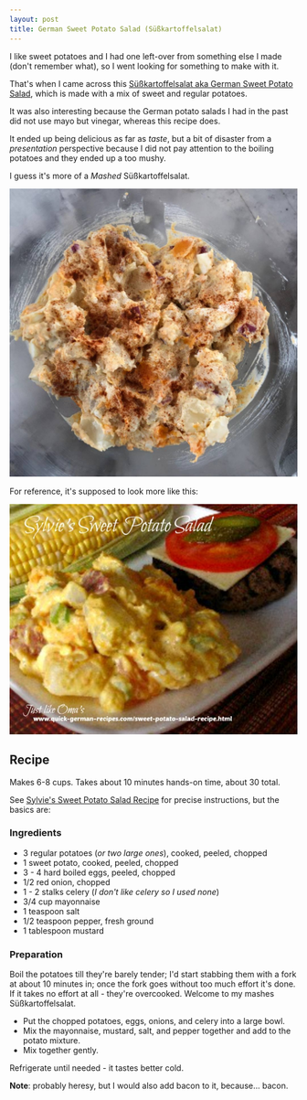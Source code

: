 ```yaml
---
layout: post
title: German Sweet Potato Salad (Süßkartoffelsalat)
---
```


I like sweet potatoes and I had one left-over from
something else I made (don't remember what), so
I went looking for something to make with it.

That's when I came across this
[Süßkartoffelsalat aka German Sweet Potato Salad](https://www.quick-german-recipes.com/sweet-potato-salad-recipe.html),
which is made with a mix of sweet and regular potatoes.

It was also interesting because the German potato salads I had in the past
did not use mayo but vinegar, whereas this recipe does.

It ended up being delicious as far as *taste*,
but a bit of disaster from a *presentation* perspective
because I did not pay attention
to the boiling potatoes and they ended up a too mushy.

I guess it's more of a *Mashed* Süßkartoffelsalat.

![German Sweet Potato Salad](/assets/2018-german_sweet_potato_salad.jpg)

For reference, it's supposed to look more like this:

![Properly made Süßkartoffelsalat](/assets/sylvie-sweet-potato-salad.jpg)

## Recipe

Makes 6-8 cups. Takes about 10 minutes hands-on time, about 30 total.

See [Sylvie's Sweet Potato Salad Recipe](https://www.quick-german-recipes.com/sweet-potato-salad-recipe.html)
for precise instructions, but the basics are:

### Ingredients

* 3 regular potatoes (*or two large ones*), cooked, peeled, chopped
* 1 sweet potato, cooked, peeled, chopped
* 3 - 4 hard boiled eggs, peeled, chopped
* 1/2 red onion, chopped
* 1 - 2 stalks celery (*I don't like celery so I used none*)
* 3/4 cup mayonnaise
* 1 teaspoon salt
* 1/2 teaspoon pepper, fresh ground
* 1 tablespoon mustard

### Preparation

Boil the potatoes till they're barely tender; I'd start stabbing them with a fork
at about 10 minutes in; once the fork goes without too much effort it's done.  
If it takes no effort at all - they're overcooked. Welcome to my mashes Süßkartoffelsalat.

* Put the chopped potatoes, eggs, onions, and celery into a large bowl.
* Mix the mayonnaise, mustard, salt, and pepper together and add to the potato mixture.
* Mix together gently.

Refrigerate until needed - it tastes better cold.

**Note**: probably heresy, but I would also add bacon to it, because... bacon.